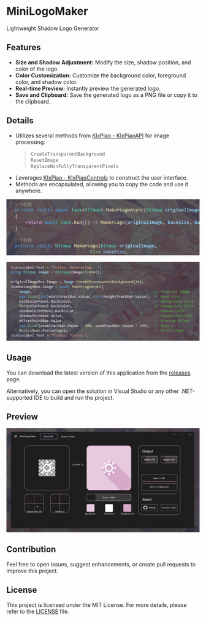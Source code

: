 # MiniLogoMaker

Lightweight Shadow Logo Generator

## Features

- **Size and Shadow Adjustment:** Modify the size, shadow position, and color of the logo.
- **Color Customization:** Customize the background color, foreground color, and shadow color.
- **Real-time Preview:** Instantly preview the generated logo.
- **Save and Clipboard:** Save the generated logo as a PNG file or copy it to the clipboard.

## Details

- Utilizes several methods from [KlxPiao - KlxPiaoAPI](https://github.com/miniyu157/KlxPiao) for image processing:
  > ```
  > CreateTransparentBackground
  > ResetImage
  > ReplaceNonFullyTransparentPixels
  > ```
- Leverages [KlxPiao - KlxPiaoControls](https://github.com/miniyu157/KlxPiao) to construct the user interface.
- Methods are encapsulated, allowing you to copy the code and use it anywhere.

![method](/Screenshot/method.png)

![code](/Screenshot/code.png)

## Usage

You can download the latest version of this application from the [releases](https://github.com/miniyu157/MiniLogoMaker/releases) page.

Alternatively, you can open the solution in Visual Studio or any other .NET-supported IDE to build and run the project.

## Preview

![main](/Screenshot/main.png)

## Contribution

Feel free to open issues, suggest enhancements, or create pull requests to improve this project.

## License

This project is licensed under the MIT License. For more details, please refer to the [LICENSE](/LICENSE.txt) file.